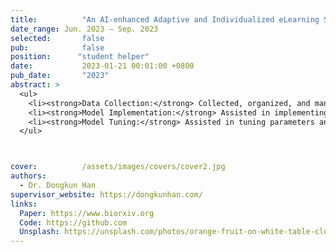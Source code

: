 ```yaml
---
title:          "An AI-enhanced Adaptive and Individualized eLearning System for Mathematics Foundation Courses in the Faculty of Engineering"
date_range: Jun. 2023 – Sep. 2023
selected:       false
pub:            false
position:      "student helper"
date:           2023-01-21 00:01:00 +0800
pub_date:       "2023"
abstract: >
  <ul>
    <li><strong>Data Collection:</strong> Collected, organized, and managed comprehensive background data on Hong Kong secondary schools and students.</li>
    <li><strong>Model Implementation:</strong> Assisted in implementing different classification algorithms for predicting students’ learning levels.</li>
    <li><strong>Model Tuning:</strong> Assisted in tuning parameters and organizing training data to enhance model performance.</li>
  </ul>



cover:          /assets/images/covers/cover2.jpg
authors: 
  - Dr. Dongkun Han
supervisor_website: https://dongkunhan.com/
links:
  Paper: https://www.biorxiv.org
  Code: https://github.com
  Unsplash: https://unsplash.com/photos/orange-fruit-on-white-table-cloth-ISX_imp8t1o
---
```

